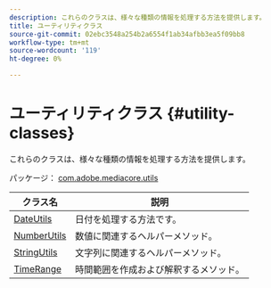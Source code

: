 ```yaml
---
description: これらのクラスは、様々な種類の情報を処理する方法を提供します。
title: ユーティリティクラス
source-git-commit: 02ebc3548a254b2a6554f1ab34afbb3ea5f09bb8
workflow-type: tm+mt
source-wordcount: '119'
ht-degree: 0%

---
```


# ユーティリティクラス {#utility-classes}

これらのクラスは、様々な種類の情報を処理する方法を提供します。

パッケージ： [com.adobe.mediacore.utils](https://help.adobe.com/en_US/primetime/api/psdk/javadoc_1.4/com/adobe/mediacore/utils/package-summary.html)

| クラス名 | 説明 |
|---|---|
| [DateUtils](https://help.adobe.com/en_US/primetime/api/psdk/javadoc_1.4/com/adobe/mediacore/utils/DateUtils.html) | 日付を処理する方法です。 |
| [NumberUtils](https://help.adobe.com/en_US/primetime/api/psdk/javadoc_1.4/com/adobe/mediacore/utils/NumberUtils.html) | 数値に関連するヘルパーメソッド。 |
| [StringUtils](https://help.adobe.com/en_US/primetime/api/psdk/javadoc_1.4/com/adobe/mediacore/utils/StringUtils.html) | 文字列に関連するヘルパーメソッド。 |
| [TimeRange](https://help.adobe.com/en_US/primetime/api/psdk/javadoc_1.4/com/adobe/mediacore/utils/TimeRange.html) | 時間範囲を作成および解釈するメソッド。 |
